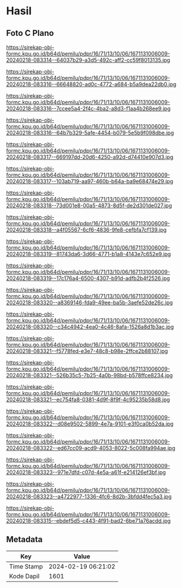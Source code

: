 # Hasil

## Foto C Plano

https://sirekap-obj-formc.kpu.go.id/b64d/pemilu/pdpr/16/71/13/10/06/1671131006009-20240218-083314--64037b29-a3d5-492c-aff2-cc59f8013135.jpg

https://sirekap-obj-formc.kpu.go.id/b64d/pemilu/pdpr/16/71/13/10/06/1671131006009-20240218-083316--66648820-ad0c-4772-a684-b5a9dea22db0.jpg

https://sirekap-obj-formc.kpu.go.id/b64d/pemilu/pdpr/16/71/13/10/06/1671131006009-20240218-083316--7ccee5a4-2f4c-4ba2-a8d3-f1aa4b268ee9.jpg

https://sirekap-obj-formc.kpu.go.id/b64d/pemilu/pdpr/16/71/13/10/06/1671131006009-20240218-083316--64b7b329-5afe-4454-b079-5e5b9f098dbe.jpg

https://sirekap-obj-formc.kpu.go.id/b64d/pemilu/pdpr/16/71/13/10/06/1671131006009-20240218-083317--669197dd-20d6-4250-a92d-d74410e907d3.jpg

https://sirekap-obj-formc.kpu.go.id/b64d/pemilu/pdpr/16/71/13/10/06/1671131006009-20240218-083317--103ab719-aa97-460b-b64a-ba9e68474e29.jpg

https://sirekap-obj-formc.kpu.go.id/b64d/pemilu/pdpr/16/71/13/10/06/1671131006009-20240218-083318--73d001e8-00a5-4873-8d5f-de2d301de027.jpg

https://sirekap-obj-formc.kpu.go.id/b64d/pemilu/pdpr/16/71/13/10/06/1671131006009-20240218-083318--a4f05567-6cf6-4836-9fe8-cefbfa7cf139.jpg

https://sirekap-obj-formc.kpu.go.id/b64d/pemilu/pdpr/16/71/13/10/06/1671131006009-20240218-083319--81743da6-3d66-4771-b1a8-4143e7c652e9.jpg

https://sirekap-obj-formc.kpu.go.id/b64d/pemilu/pdpr/16/71/13/10/06/1671131006009-20240218-083319--17c176a4-6500-4307-b91d-adfb2b4f2526.jpg

https://sirekap-obj-formc.kpu.go.id/b64d/pemilu/pdpr/16/71/13/10/06/1671131006009-20240218-083320--a8369146-fda9-49ee-ba5b-3aefe52de26c.jpg

https://sirekap-obj-formc.kpu.go.id/b64d/pemilu/pdpr/16/71/13/10/06/1671131006009-20240218-083320--c34c4942-4ea0-4c46-8afa-1526a8d1b3ac.jpg

https://sirekap-obj-formc.kpu.go.id/b64d/pemilu/pdpr/16/71/13/10/06/1671131006009-20240218-083321--f5778fed-e3e7-48c8-b98e-2ffce2b88107.jpg

https://sirekap-obj-formc.kpu.go.id/b64d/pemilu/pdpr/16/71/13/10/06/1671131006009-20240218-083321--526b35c5-7b25-4a0b-98bd-b578ffce8234.jpg

https://sirekap-obj-formc.kpu.go.id/b64d/pemilu/pdpr/16/71/13/10/06/1671131006009-20240218-083321--ec754fa8-0381-4d9f-8f9f-4c95235b58d8.jpg

https://sirekap-obj-formc.kpu.go.id/b64d/pemilu/pdpr/16/71/13/10/06/1671131006009-20240218-083322--d08e9502-5899-4e7a-9101-e3f0ca0b52da.jpg

https://sirekap-obj-formc.kpu.go.id/b64d/pemilu/pdpr/16/71/13/10/06/1671131006009-20240218-083322--ed67cc09-acd9-4053-8022-5c008fa994ae.jpg

https://sirekap-obj-formc.kpu.go.id/b64d/pemilu/pdpr/16/71/13/10/06/1671131006009-20240218-083323--971e7dfd-c07d-4e5a-a61f-e214126ef3bf.jpg

https://sirekap-obj-formc.kpu.go.id/b64d/pemilu/pdpr/16/71/13/10/06/1671131006009-20240218-083323--a4722977-1336-4fc6-8d2b-3bfdd4fec5a3.jpg

https://sirekap-obj-formc.kpu.go.id/b64d/pemilu/pdpr/16/71/13/10/06/1671131006009-20240218-083315--ebdef5d5-c443-4f91-bad2-6be71a76acdd.jpg


## Metadata

| Key        | Value               |
| ---------- | ------------------- |
| Time Stamp | 2024-02-19 06:21:02 |
| Kode Dapil | 1601                |



